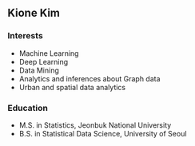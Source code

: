 ## Kione Kim 

### Interests
- Machine Learning
- Deep Learning
- Data Mining
- Analytics and inferences about Graph data
- Urban and spatial data analytics

### Education
- M.S. in Statistics, Jeonbuk National University
- B.S. in Statistical Data Science, University of Seoul

<!--
**ki5n2/ki5n2** is a ✨ _special_ ✨ repository because its `README.md` (this file) appears on your GitHub profile.

Here are some ideas to get you started:

- 🔭 I’m currently working on ...
- 🌱 I’m currently learning ...
- 👯 I’m looking to collaborate on ...
- 🤔 I’m looking for help with ...
- 💬 Ask me about ...
- 📫 How to reach me: ...
- 😄 Pronouns: ...
- ⚡ Fun fact: ...
-->
